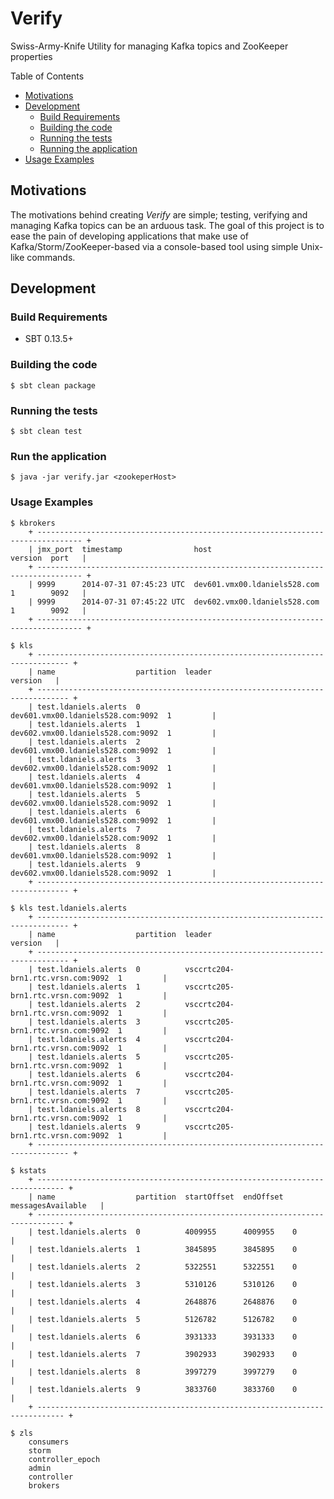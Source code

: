 # Verify

Swiss-Army-Knife Utility for managing Kafka topics and ZooKeeper properties

Table of Contents

* <a href="#Motivations">Motivations</a>
* <a href="#Development">Development</a>
	* <a href="#build-requirements">Build Requirements</a>
	* <a href="#building-the-code">Building the code</a>
	* <a href="#testing-the-code">Running the tests</a>	
	* <a href="#running-the-app">Running the application</a>
* <a href="#usage">Usage Examples</a>

<a name="Motivations"></a>
## Motivations

The motivations behind creating _Verify_ are simple; testing, verifying and managing Kafka topics can be an
arduous task. The goal of this project is to ease the pain of developing applications that make use of 
Kafka/Storm/ZooKeeper-based via a console-based tool using simple Unix-like commands.

<a name="Development"></a>
## Development

<a name="build-requirements"></a>
### Build Requirements

* SBT 0.13.5+

<a name="building-the-code"></a>
### Building the code

    $ sbt clean package
    
<a name="testing-the-code"></a>    
### Running the tests

    $ sbt clean test    

<a name="Running-the-app"></a> 
### Run the application

	$ java -jar verify.jar <zookeperHost>

<a name="usage"></a>
### Usage Examples	

	$ kbrokers
		+ -------------------------------------------------------------------------------- +
		| jmx_port  timestamp                host                          version  port   |
		+ -------------------------------------------------------------------------------- +
		| 9999      2014-07-31 07:45:23 UTC  dev601.vmx00.ldaniels528.com  1        9092   |
		| 9999      2014-07-31 07:45:22 UTC  dev602.vmx00.ldaniels528.com  1        9092   |
		+ -------------------------------------------------------------------------------- +	

	$ kls
		+ ----------------------------------------------------------------------------- +
		| name                  partition  leader                             version   |
		+ ----------------------------------------------------------------------------- +
		| test.ldaniels.alerts  0          dev601.vmx00.ldaniels528.com:9092  1         |
		| test.ldaniels.alerts  1          dev602.vmx00.ldaniels528.com:9092  1         |
		| test.ldaniels.alerts  2          dev601.vmx00.ldaniels528.com:9092  1         |
		| test.ldaniels.alerts  3          dev602.vmx00.ldaniels528.com:9092  1         |
		| test.ldaniels.alerts  4          dev601.vmx00.ldaniels528.com:9092  1         |
		| test.ldaniels.alerts  5          dev602.vmx00.ldaniels528.com:9092  1         |
		| test.ldaniels.alerts  6          dev601.vmx00.ldaniels528.com:9092  1         |
		| test.ldaniels.alerts  7          dev602.vmx00.ldaniels528.com:9092  1         |
		| test.ldaniels.alerts  8          dev601.vmx00.ldaniels528.com:9092  1         |
		| test.ldaniels.alerts  9          dev602.vmx00.ldaniels528.com:9092  1         |
		+ ----------------------------------------------------------------------------- +

	$ kls test.ldaniels.alerts
		+ ----------------------------------------------------------------------------- +
		| name                  partition  leader                             version   |
		+ ----------------------------------------------------------------------------- +
		| test.ldaniels.alerts  0          vsccrtc204-brn1.rtc.vrsn.com:9092  1         |
		| test.ldaniels.alerts  1          vsccrtc205-brn1.rtc.vrsn.com:9092  1         |
		| test.ldaniels.alerts  2          vsccrtc204-brn1.rtc.vrsn.com:9092  1         |
		| test.ldaniels.alerts  3          vsccrtc205-brn1.rtc.vrsn.com:9092  1         |
		| test.ldaniels.alerts  4          vsccrtc204-brn1.rtc.vrsn.com:9092  1         |
		| test.ldaniels.alerts  5          vsccrtc205-brn1.rtc.vrsn.com:9092  1         |
		| test.ldaniels.alerts  6          vsccrtc204-brn1.rtc.vrsn.com:9092  1         |
		| test.ldaniels.alerts  7          vsccrtc205-brn1.rtc.vrsn.com:9092  1         |
		| test.ldaniels.alerts  8          vsccrtc204-brn1.rtc.vrsn.com:9092  1         |
		| test.ldaniels.alerts  9          vsccrtc205-brn1.rtc.vrsn.com:9092  1         |
		+ ----------------------------------------------------------------------------- +

	$ kstats
		+ ---------------------------------------------------------------------------- +
		| name                  partition  startOffset  endOffset  messagesAvailable   |
		+ ---------------------------------------------------------------------------- +
		| test.ldaniels.alerts  0          4009955      4009955    0                   |
		| test.ldaniels.alerts  1          3845895      3845895    0                   |
		| test.ldaniels.alerts  2          5322551      5322551    0                   |
		| test.ldaniels.alerts  3          5310126      5310126    0                   |
		| test.ldaniels.alerts  4          2648876      2648876    0                   |
		| test.ldaniels.alerts  5          5126782      5126782    0                   |
		| test.ldaniels.alerts  6          3931333      3931333    0                   |
		| test.ldaniels.alerts  7          3902933      3902933    0                   |
		| test.ldaniels.alerts  8          3997279      3997279    0                   |
		| test.ldaniels.alerts  9          3833760      3833760    0                   |
		+ ---------------------------------------------------------------------------- +

	$ zls
		consumers
		storm
		controller_epoch
		admin
		controller
		brokers	
		